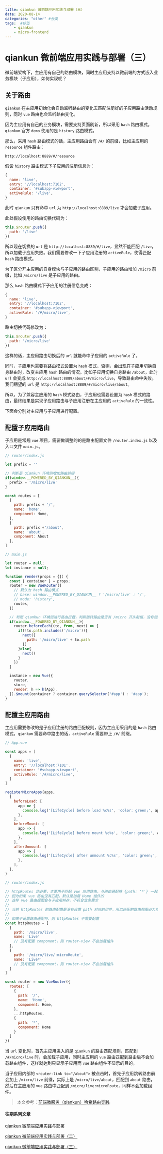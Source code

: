 ```yaml
---
title: qiankun 微前端应用实践与部署（三）
date: 2020-08-14
categories: "other" #分类
tags:  #标签
    - qiankun
    - micro-frontend
---
```


# qiankun 微前端应用实践与部署（三）

微前端架构下，主应用有自己的路由模块，同时主应用支持以微前端的方式嵌入业务模块（子应用），如何实现呢？

## 关于路由

`qiankun` 在主应用初始化会自动监听路由的变化去匹配注册好的子应用路由活动规则，同时 `vue` 路由也会监听路由变化。

因为主应用有自己的业务模块，需要支持页面刷新，所以采用 `hash` 路由模式。`qiankun` 官方 `demo` 使用的是 `history` 路由模式。

那么，采用 `hash` 路由模式的话，主应用路由会有 `/#/` 的前缀，比如主应用的 `resource` 组件路由：

```
http://localhost:8889/#/resource
```

假设 `history` 路由模式下子应用的注册信息为：

```javascript
{
  name: 'live',
  entry: '//localhost:7102',
  container: '#subapp-viewport',
  activeRule: '/live',
}
```

此时 `qiankun` 只有命中 `url` 为 `http://localhost:8889/live` 才会加载子应用。

此处假设使用的路由切换代码为：

```javascript
this.$router.push({
  path: '/live'
})
```

所以现在切换的 `url` 是 `http://localhost:8889/#/live`，显然不能匹配 `/live`，所以加载子应用失败。我们需要修改一下子应用注册的 `activeRule`，使得匹配 `hash` 路由模式。

为了区分开主应用的自身模块与子应用的路由区别，子应用的路由增加 `/micro` 前缀，比如 `/micro/live` 是子应用的路由。

那么 `hash` 路由模式下子应用的注册信息变成：

```javascript
{
  name: 'live',
  entry: '//localhost:7102',
  container: '#subapp-viewport',
  activeRule: '/#/micro/live',
}
```

路由切换代码修改为：

```javascript
this.$router.push({
  path: '/micro/live'
})
```

这样的话，主应用路由切换后的 `url` 就能命中子应用的 `activeRule` 了。

同时，子应用也需要将路由模式设置为 `hash` 模式，否则，会出现在子应用切换自身路由时，改变主应用 `hash` 路由的情况。比如子应用切换自身路由 `/about`，此时 `url` 会变成 `http://localhost:8889/about/#/micro/live`，导致路由命中失败。我们期望的 `url` 是 `http://localhost:8889/#/micro/live/about`。

所以，为了兼容主应用的 `hash` 模式路由，子应用也需要设置为 `hash` 模式的路由，最终结果是实现子应用路由与子应用注册在主应用的 `activeRule` 的一致性。

下面会分别对主应用与子应用进行配置。

## 配置子应用路由

子应用是常规 `vue` 项目，需要做调整的的是路由配置文件 `/router.index.js` 以及入口文件 `main.js`。

```javascript
// router/index.js

let prefix = ''

// 判断是 qiankun 环境则增加路由前缀
if(window.__POWERED_BY_QIANKUN__){
  prefix = '/micro/live'
}

const routes = [
  {
    path: prefix + '/',
    name: 'home',
    component: Home,
  },
  {
    path: prefix +'/about',
    name: 'about',
    component: About
  },
]
```

```javascript
// main.js

let router = null;
let instance = null;

function render(props = {}) {
  const { container } = props;
  router = new VueRouter({
    // 默认为 hash 路由模式
    // base: window.__POWERED_BY_QIANKUN__ ? '/micro/live' : '/',
    // mode: 'history',
    routes,
  })

  // 判断 qiankun 环境则进行路由拦截，判断跳转路由是否有 /micro 开头前缀，没有则加上
  if(window.__POWERED_BY_QIANKUN__){
    router.beforeEach((to, from, next) => {
      if(!to.path.includes('/micro')){
        next({
          path: '/micro/live' + to.path
        })
      }else{
        next()
      }
    })
  }

  instance = new Vue({
    router,
    store,
    render: h => h(App),
  }).$mount(container ? container.querySelector('#app') : '#app');
}
```

## 配置主应用路由

主应用需要修改的是子应用注册的路由匹配规则，因为主应用采用的是 `hash` 路由模式，`qiankun` 需要命中路由的话，`activeRule` 需要带上 `/#/` 前缀。

```javascript
// App.vue

const apps = [
  {
    name: 'live',
    entry: '//localhost:7101',
    container: '#subapp-viewport',
    activeRule: '/#/micro/live',
  }
]

registerMicroApps(apps, 
  {
    beforeLoad: [
      app => {
        console.log('[LifeCycle] before load %c%s', 'color: green;', app.name);
      },
    ],
    beforeMount: [
      app => {
        console.log('[LifeCycle] before mount %c%s', 'color: green;', app.name);
      },
    ],
    afterUnmount: [
      app => {
        console.log('[LifeCycle] after unmount %c%s', 'color: green;', app.name);
      },
    ],
  },
)
```

```javascript
// router/index.js

// httpRoutes 非必要，主要用于匹配 vue 应用路由，与路由通配符 {path: '*'} 一起使用
// 因为如果 vue 路由没有匹配，默认是加载 Home 组件的
// 这样 vue 路由视图会与子应用共存，不符合业务需求
//
// 当前 httpRoutes 的路由配置是没有设置 path 对应的组件，所以匹配的路由视图必为空
//
// 如果不设置路由通配符，则 httpRoutes 不需要配置
const httpRoutes = [
  {
    path: '/micro/live',
    name: 'Live'
    // 没有配置 component，则 router-view 不会加载组件
  },
  {
    path: '/micro/live/:microRoute',
    name: 'Live*'
    // 没有配置 component，则 router-view 不会加载组件
  }
]

const router = new VueRouter({
  routes: [
    {
      path: '/',
      name: 'Home',
      component: Home,
    },
    ...httpRoutes,
    {
      path: '*',
      component: Home
    }
  ]
})
```

当 `url` 变化时，首先主应用进入的是 `qiankun` 的路由匹配规则，匹配到 `/#/micro/live` 时，会加载子应用，同时主应用的 `vue` 路由匹配到路由后不会加载路由组件，这样就达到只显示子应用而 `vue` 路由组件不显示的目的。

当子应用内部的 `<router-link to="/about">` 被点击时，首先子应用跳转路由前会加上 `/micro/live` 前缀，实际上是 `/micro/live/about`，匹配到 `about` 路由，然后在主应用的 `vue` 路由中匹配到 `/micro/live:microRoute`，同样不会加载组件。

> 本文参考：[前端微服务（qiankun）哈希路由实践](https://www.cnblogs.com/scdisplay/p/13037536.html)

#### 往期系列文章

[qiankun 微前端应用实践与部署](https://jwchan.cn/_posts/other/qiankun_micro_app.html)

[qiankun 微前端应用实践与部署（二）](https://jwchan.cn/_posts/other/qiankun_micro_app2.html)

[qiankun 微前端应用实践与部署（三）](https://jwchan.cn/_posts/other/qiankun_micro_app3.html)